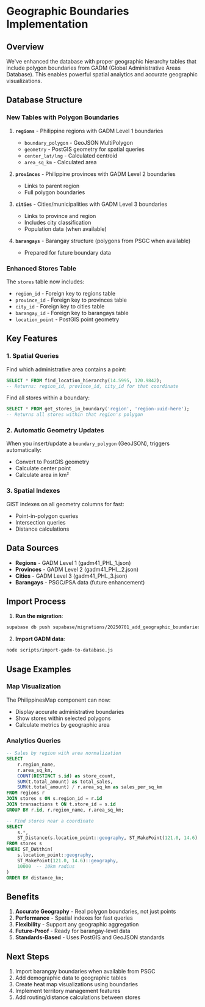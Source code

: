 # Geographic Boundaries Implementation

## Overview

We've enhanced the database with proper geographic hierarchy tables that include polygon boundaries from GADM (Global Administrative Areas Database). This enables powerful spatial analytics and accurate geographic visualizations.

## Database Structure

### New Tables with Polygon Boundaries

1. **`regions`** - Philippine regions with GADM Level 1 boundaries
   - `boundary_polygon` - GeoJSON MultiPolygon
   - `geometry` - PostGIS geometry for spatial queries
   - `center_lat/lng` - Calculated centroid
   - `area_sq_km` - Calculated area

2. **`provinces`** - Philippine provinces with GADM Level 2 boundaries
   - Links to parent region
   - Full polygon boundaries

3. **`cities`** - Cities/municipalities with GADM Level 3 boundaries
   - Links to province and region
   - Includes city classification
   - Population data (when available)

4. **`barangays`** - Barangay structure (polygons from PSGC when available)
   - Prepared for future boundary data

### Enhanced Stores Table

The `stores` table now includes:
- `region_id` - Foreign key to regions table
- `province_id` - Foreign key to provinces table  
- `city_id` - Foreign key to cities table
- `barangay_id` - Foreign key to barangays table
- `location_point` - PostGIS point geometry

## Key Features

### 1. Spatial Queries

Find which administrative area contains a point:
```sql
SELECT * FROM find_location_hierarchy(14.5995, 120.9842);
-- Returns: region_id, province_id, city_id for that coordinate
```

Find all stores within a boundary:
```sql
SELECT * FROM get_stores_in_boundary('region', 'region-uuid-here');
-- Returns all stores within that region's polygon
```

### 2. Automatic Geometry Updates

When you insert/update a `boundary_polygon` (GeoJSON), triggers automatically:
- Convert to PostGIS geometry
- Calculate center point
- Calculate area in km²

### 3. Spatial Indexes

GIST indexes on all geometry columns for fast:
- Point-in-polygon queries
- Intersection queries
- Distance calculations

## Data Sources

- **Regions** - GADM Level 1 (gadm41_PHL_1.json)
- **Provinces** - GADM Level 2 (gadm41_PHL_2.json) 
- **Cities** - GADM Level 3 (gadm41_PHL_3.json)
- **Barangays** - PSGC/PSA data (future enhancement)

## Import Process

1. **Run the migration**:
```bash
supabase db push supabase/migrations/20250701_add_geographic_boundaries.sql
```

2. **Import GADM data**:
```bash
node scripts/import-gadm-to-database.js
```

## Usage Examples

### Map Visualization

The PhilippinesMap component can now:
- Display accurate administrative boundaries
- Show stores within selected polygons
- Calculate metrics by geographic area

### Analytics Queries

```sql
-- Sales by region with area normalization
SELECT 
    r.region_name,
    r.area_sq_km,
    COUNT(DISTINCT s.id) as store_count,
    SUM(t.total_amount) as total_sales,
    SUM(t.total_amount) / r.area_sq_km as sales_per_sq_km
FROM regions r
JOIN stores s ON s.region_id = r.id
JOIN transactions t ON t.store_id = s.id
GROUP BY r.id, r.region_name, r.area_sq_km;

-- Find stores near a coordinate
SELECT 
    s.*,
    ST_Distance(s.location_point::geography, ST_MakePoint(121.0, 14.6)::geography) / 1000 as distance_km
FROM stores s
WHERE ST_DWithin(
    s.location_point::geography,
    ST_MakePoint(121.0, 14.6)::geography,
    10000  -- 10km radius
)
ORDER BY distance_km;
```

## Benefits

1. **Accurate Geography** - Real polygon boundaries, not just points
2. **Performance** - Spatial indexes for fast queries
3. **Flexibility** - Support any geographic aggregation
4. **Future-Proof** - Ready for barangay-level data
5. **Standards-Based** - Uses PostGIS and GeoJSON standards

## Next Steps

1. Import barangay boundaries when available from PSGC
2. Add demographic data to geographic tables
3. Create heat map visualizations using boundaries
4. Implement territory management features
5. Add routing/distance calculations between stores